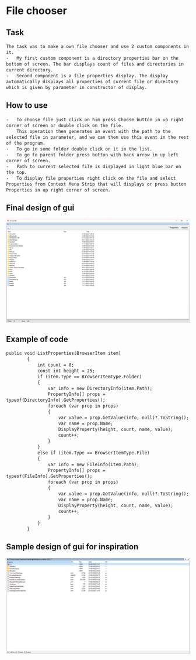 ﻿# File chooser
## Task
    The task was to make a own file chooser and use 2 custom components in it.
    -   My first custom component is a directory properties bar on the bottom of screen. The bar displays count of files and directories in current directory.
    -   Second component is a file properties display. The display automatically displays all properties of current file or directory which is given by parameter in constructor of display.
    
## How to use
    -   To choose file just click on him press Choose button in up right corner of screen or double click on the file.
        This operation then generates an event with the path to the selected file in parameter, and we can then use this event in the rest of the program.
    -   To go in some folder double click on it in the list.
    -   To go to parent folder press button with back arrow in up left corner of screen.
    -   Path to current selected file is displayed in light blue bar on the top.
    -   To display file properties right click on the file and select Properties from Context Menu Strip that will displays or press button Properties in up right corner of screen.

## Final design of gui
![Example of gui](doc/FinalGui.png)

## Example of code
```
public void ListProperties(BrowserItem item)
        {
            int count = 0;
            const int height = 25;
            if (item.Type == BrowserItemType.Folder)
            {
                var info = new DirectoryInfo(item.Path);
                PropertyInfo[] props = typeof(DirectoryInfo).GetProperties();
                foreach (var prop in props)
                {
                    var value = prop.GetValue(info, null)?.ToString();
                    var name = prop.Name;
                    DisplayProperty(height, count, name, value);
                    count++;
                }
            }
            else if (item.Type == BrowserItemType.File)
            {
                var info = new FileInfo(item.Path);
                PropertyInfo[] props = typeof(FileInfo).GetProperties();
                foreach (var prop in props)
                {
                    var value = prop.GetValue(info, null)?.ToString();
                    var name = prop.Name;
                    DisplayProperty(height, count, name, value);
                    count++;
                }
            }
        }
```

## Sample design of gui for inspiration
![Example of gui](doc/DirectoryBrowserDesign.png)